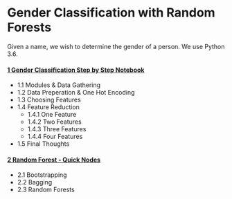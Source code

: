 # Gender Classification with Random Forests

Given a name, we wish to determine the gender of a person. We use Python 3.6.

#### [1 Gender Classification Step by Step Notebook](https://nbviewer.jupyter.org/github/ajhalthor/gender-classification-random-forest/blob/master/notebooks/main.ipynb)
	
* 1\.1  Modules & Data Gathering
* 1\.2 Data Preperation & One Hot Encoding
* 1\.3 Choosing Features
* 1\.4 Feature Reduction
	* 1\.4\.1 One Feature
	* 1\.4\.2 Two Features
	* 1\.4\.3 Three Features
	* 1\.4\.4 Four Features
* 1\.5 Final Thoughts



#### [2 Random Forest - Quick Nodes](https://nbviewer.jupyter.org/github/ajhalthor/gender-classification-random-forest/blob/master/notebooks/Random%20Forest.ipynb)

* 2\.1 Bootstrapping
* 2\.2 Bagging
* 2\.3 Random Forests
